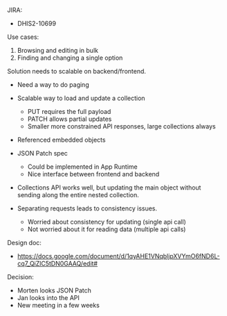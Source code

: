 JIRA:

-   DHIS2-10699

Use cases:

1.  Browsing and editing in bulk
2.  Finding and changing a single option

Solution needs to scalable on backend/frontend.

-   Need a way to do paging

-   Scalable way to load and update a collection
    -   PUT requires the full payload
    -   PATCH allows partial updates
    -   Smaller more constrained API responses, large collections always 

-   Referenced embedded objects

-   JSON Patch spec
    -   Could be implemented in App Runtime
    -   Nice interface between frontend and backend

-   Collections API works well, but updating the main object without
    sending along the entire nested collection.

-   Separating requests leads to consistency issues.
    -   Worried about consistency for updating (single api call)
    -   Not worried about it for reading data (multiple api calls)

Design doc:

-   https://docs.google.com/document/d/1qyAHE1VNqbljpXVYmO6fND6L-cq7_QiZlC5tDN0GAAQ/edit#

Decision:

-   Morten looks JSON Patch
-   Jan looks into the API
-   New meeting in a few weeks
